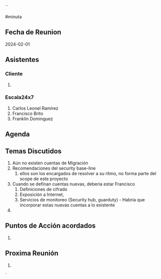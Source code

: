 ``

#minuta
## Fecha de Reunion
2024-02-01

## Asistentes

### Cliente
1. 
### Escala24x7
1. Carlos Leonel Ramírez
2. Francisco Brito
3. Franklin Dominguez

## Agenda

## Temas Discutidos
1. Aún no existen cuentas de Migración
2. Recomendaciones del security base-line
	1. ellos son los encargados de resolver a su ritmo, no forma parte del scope de este proyecto
3. Cuando se definan cuentas nuevas, deberia estar Francisco
	1. Definiciones de cifrado
	2. Exposición a Internet, 
	3. Servicios de monitoreo (Security hub, guarduty) - Habria que incorporar estas nuevas cuentas a lo existente
4. 


## Puntos de Acción acordados
1. 

## Proxima Reunión
1.  

`